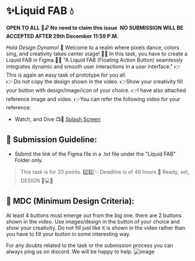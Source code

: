 # ✨Liquid FAB 💧
**OPEN TO ALL** 🌟🔓
**No need to claim this issue** 
**NO SUBMISSION WILL BE ACCEPTED AFTER 29th December 11:59 P.M.**

*Hola Design Dynamo!* 🌟
Welcome to a realm where pixels dance, colors sing, and creativity takes center stage! 🎨✨
In this task, you have to create a Liquid FAB in Figma.🚀✨
"A Liquid FAB (Floating Action Button) seamlessly integrates dynamic and smooth user interactions in a user interface."
👉 This is again an easy task of prototype for you all.  
👉 Do not copy the design shown in the video.
👉Show your creativity fill your button with design/image/icon of your choice.
👉I have also attached reference image and video.
👉You can refer the following video for your reference:


- Watch, and Dive 📺🔴 [Splash Screen](https://youtu.be/MBt3lNIbGEg?si=J0FzIprhvm4PV97O)

## 📌 **Submission Guideline:**

- Submit the link of the Figma file in a .txt file under the "Liquid FAB" Folder only.

> This task is for 20 points. 2️⃣0️⃣✨
>Deadline is of 48 hours.🎉
Ready, set, DESIGN 🌟💻🚀

## 📌 **MDC (Minimum Design Criteria):**

At least 4 buttons must emerge out from the big one. there are 2 buttons shown in the video.
Use images/design in the button of your choice and show your creativity.
Do not fill just like it is shown in the video rather than you have to fill your button in some interesting way.

For any doubts related to the task or the submission process you can always ping us on discord. We will be happy to help.
![image](https://github.com/opencodeiiita/Vision-1.0/assets/128999899/e9166870-0d6a-41ff-8611-ff44168ec2a9)
